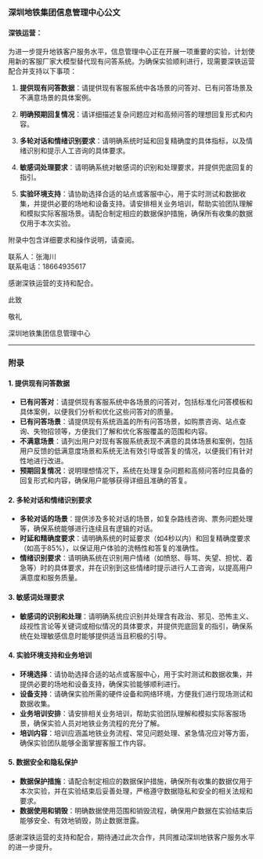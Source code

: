 ### 深圳地铁集团信息管理中心公文

#### 深铁运营：

为进一步提升地铁客户服务水平，信息管理中心正在开展一项重要的实验，计划使用新的客服厂家大模型替代现有问答系统。为确保实验顺利进行，现需要深铁运营配合并支持以下事项：

1. **提供现有问答数据**：请提供现有客服系统中各场景的问答对、已有问答场景及不满意场景的具体案例。

2. **明确预期回复情况**：请详细描述复杂问题应对和高频问答的理想回复形式和内容。

3. **多轮对话和情绪识别要求**：请明确系统时延和回复精确度的具体指标，以及情绪识别和提示人工咨询的具体要求。

4. **敏感词处理要求**：请明确系统对敏感词的识别和处理要求，并提供兜底回复的指引。

5. **实验环境支持**：请协助选择合适的站点或客服中心，用于实时测试和数据收集，并提供必要的场地和设备支持。请安排相关业务培训，帮助实验团队理解和模拟实际客服场景。请配合制定相应的数据保护措施，确保所有收集的数据仅用于本次实验。

附录中包含详细要求和操作说明，请查阅。

联系人：张海川  
联系电话：18664935617

感谢深铁运营的支持和配合。

此致

敬礼

深圳地铁集团信息管理中心

---

### 附录

#### 1. 提供现有问答数据

- **已有问答对**：请提供现有客服系统中各场景的问答对，包括标准化问答模板和具体案例，以便我们分析和优化这些问答对的质量。
- **已有问答场景**：请提供现有系统涵盖的所有问答场景，如购票咨询、站点查询、失物招领等，方便我们了解和优化客服覆盖的范围和内容。
- **不满意场景**：请列出用户对现有客服系统表现不满意的具体场景和案例，包括用户反馈的低满意度场景和系统无法有效引导或答复的情况，以便我们有针对性地进行改进。
- **预期回复情况**：说明理想情况下，系统在处理复杂问题和高频问答时应具备的回复形式和内容，确保用户能够获得详细且准确的答复。

#### 2. 多轮对话和情绪识别要求

- **多轮对话的场景**：提供涉及多轮对话的场景，如复杂路线咨询、票务问题处理等，确保系统能够进行连续且有逻辑的对话。
- **时延和精确度要求**：请明确系统的时延要求（如4秒以内）和回复精确度要求（如高于85%），以保证用户体验的流畅性和答复的准确性。
- **情绪识别要求**：请明确系统在识别用户情绪（如愤怒、辱骂、失望、担忧、着急等）时的具体要求，并在识别到这些情绪时提示进行人工咨询，以提高用户满意度和服务质量。

#### 3. 敏感词处理要求

- **敏感词的识别和处理**：请明确系统应识别并处理含有政治、邪见、恐怖主义、歧视性言论等关键词或相似情况的具体要求，并提供兜底回复的指引，确保系统在处理敏感信息时能够提供适当且积极的引导。

#### 4. 实验环境支持和业务培训

- **环境选择**：请协助选择合适的站点或客服中心，用于实时测试和数据收集，并提供必要的场地和设备支持，确保实验能够顺利进行。
- **设备支持**：请确保实验所需的硬件设备和网络环境，方便我们进行现场测试和数据收集。
- **业务培训安排**：请安排相关业务培训，帮助实验团队理解和模拟实际客服场景，确保实验人员对地铁业务流程的充分了解。
- **培训内容**：培训应涵盖地铁业务流程、常见问题处理、紧急情况应对等方面，确保实验团队能够全面掌握客服工作内容。

#### 5. 数据安全和隐私保护

- **数据保护措施**：请配合制定相应的数据保护措施，确保所有收集的数据仅用于本次实验，并在实验结束后妥善处理，严格遵守数据隐私和安全的相关法规和要求。
- **数据使用和销毁**：明确数据使用范围和销毁流程，确保用户数据在实验结束后能够安全、有效地销毁，防止数据泄露。

感谢深铁运营的支持和配合，期待通过此次合作，共同推动深圳地铁客户服务水平的进一步提升。
